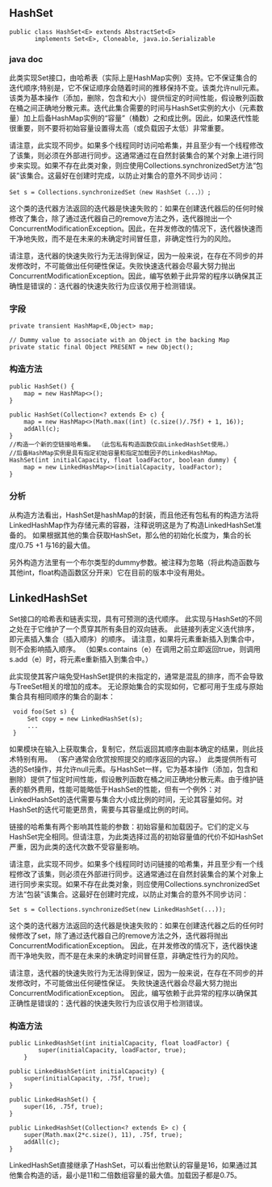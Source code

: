 ## HashSet ##

    public class HashSet<E> extends AbstractSet<E>
           implements Set<E>, Cloneable, java.io.Serializable

### java doc ###

此类实现Set接口，由哈希表（实际上是HashMap实例）支持。它不保证集合的迭代顺序;特别是，它不保证顺序会随着时间的推移保持不变。该类允许null元素。
该类为基本操作（添加，删除，包含和大小）提供恒定的时间性能，假设散列函数在桶之间正确地分散元素。迭代此集合需要的时间与HashSet实例的大小（元素数量）加上后备HashMap实例的“容量”（桶数）之和成比例。因此，如果迭代性能很重要，则不要将初始容量设置得太高（或负载因子太低）非常重要。

请注意，此实现不同步。如果多个线程同时访问哈希集，并且至少有一个线程修改了该集，则必须在外部进行同步。这通常通过在自然封装集合的某个对象上进行同步来实现。如果不存在此类对象，则应使用Collections.synchronizedSet方法“包装”该集合。这最好在创建时完成，以防止对集合的意外不同步访问：

    Set s = Collections.synchronizedSet（new HashSet（...））;

这个类的迭代器方法返回的迭代器是快速失败的：如果在创建迭代器后的任何时候修改了集合，除了通过迭代器自己的remove方法之外，迭代器抛出一个ConcurrentModificationException。因此，在并发修改的情况下，迭代器快速而干净地失败，而不是在未来的未确定时间冒任意，非确定性行为的风险。

请注意，迭代器的快速失败行为无法得到保证，因为一般来说，在存在不同步的并发修改时，不可能做出任何硬性保证。失败快速迭代器会尽最大努力抛出ConcurrentModificationException。因此，编写依赖于此异常的程序以确保其正确性是错误的：迭代器的快速失败行为应该仅用于检测错误。

### 字段 ###


    private transient HashMap<E,Object> map;

    // Dummy value to associate with an Object in the backing Map
    private static final Object PRESENT = new Object();

### 构造方法 ###

    public HashSet() {
        map = new HashMap<>();
    }

    public HashSet(Collection<? extends E> c) {
        map = new HashMap<>(Math.max((int) (c.size()/.75f) + 1, 16));
        addAll(c);
    }
    //构造一个新的空链接哈希集。 （此包私有构造函数仅由LinkedHashSet使用。）
    //后备HashMap实例是具有指定初始容量和指定加载因子的LinkedHashMap。
    HashSet(int initialCapacity, float loadFactor, boolean dummy) {
        map = new LinkedHashMap<>(initialCapacity, loadFactor);
    }

### 分析 ###

从构造方法看出，HashSet是hashMap的封装，而且他还有包私有的构造方法将LinkedHashMap作为存储元素的容器，注释说明这是为了构造LinkedHashSet准备的。
如果根据其他的集合获取HashSet，那么他的初始化长度为，集合的长度/0.75 +1 与16的最大值。

另外构造方法里有一个布尔类型的dummy参数。被注释为忽略（将此构造函数与其他int，float构造函数区分开来）它在目前的版本中没有用处。



## LinkedHashSet ##

Set接口的哈希表和链表实现，具有可预测的迭代顺序。 此实现与HashSet的不同之处在于它维护了一个贯穿其所有条目的双向链表。 此链接列表定义迭代排序，即元素插入集合（插入顺序）的顺序。 请注意，如果将元素重新插入到集合中，则不会影响插入顺序。 （如果s.contains（e）在调用之前立即返回true，则调用s.add（e）时，将元素e重新插入到集合中。）

此实现使其客户端免受HashSet提供的未指定的，通常是混乱的排序，而不会导致与TreeSet相关的增加的成本。 无论原始集合的实现如何，它都可用于生成与原始集合具有相同顺序的集合的副本：

     void foo(Set s) {
         Set copy = new LinkedHashSet(s);
         ...
     }

如果模块在输入上获取集合，复制它，然后返回其顺序由副本确定的结果，则此技术特别有用。 （客户通常会欣赏按照提交的顺序返回的内容。）
此类提供所有可选的Set操作，并允许null元素。与HashSet一样，它为基本操作（添加，包含和删除）提供了恒定时间性能，假设散列函数在桶之间正确地分散元素。由于维护链表的额外费用，性能可能略低于HashSet的性能，但有一个例外：对LinkedHashSet的迭代需要与集合大小成比例的时间，无论其容量如何。对HashSet的迭代可能更昂贵，需要与其容量成比例的时间。

链接的哈希集有两个影响其性能的参数：初始容量和加载因子。它们的定义与HashSet完全相同。但请注意，为此类选择过高的初始容量值的代价不如HashSet严重，因为此类的迭代次数不受容量影响。

请注意，此实现不同步。如果多个线程同时访问链接的哈希集，并且至少有一个线程修改了该集，则必须在外部进行同步。这通常通过在自然封装集合的某个对象上进行同步来实现。如果不存在此类对象，则应使用Collections.synchronizedSet方法“包装”该集合。这最好在创建时完成，以防止对集合的意外不同步访问：

    Set s = Collections.synchronizedSet(new LinkedHashSet(...));

这个类的迭代器方法返回的迭代器是快速失败的：如果在创建迭代器之后的任何时候修改了set，除了通过迭代器自己的remove方法之外，迭代器将抛出ConcurrentModificationException。 因此，在并发修改的情况下，迭代器快速而干净地失败，而不是在未来的未确定时间冒任意，非确定性行为的风险。

请注意，迭代器的快速失败行为无法得到保证，因为一般来说，在存在不同步的并发修改时，不可能做出任何硬性保证。 失败快速迭代器会尽最大努力抛出ConcurrentModificationException。 因此，编写依赖于此异常的程序以确保其正确性是错误的：迭代器的快速失败行为应该仅用于检测错误。

### 构造方法 ###

    public LinkedHashSet(int initialCapacity, float loadFactor) {
            super(initialCapacity, loadFactor, true);
        }

    public LinkedHashSet(int initialCapacity) {
        super(initialCapacity, .75f, true);
    }

    public LinkedHashSet() {
        super(16, .75f, true);
    }

    public LinkedHashSet(Collection<? extends E> c) {
        super(Math.max(2*c.size(), 11), .75f, true);
        addAll(c);
    }

LinkedHashSet直接继承了HashSet，可以看出他默认的容量是16，如果通过其他集合构造的话，最小是11和二倍数组容量的最大值。加载因子都是0.75。

